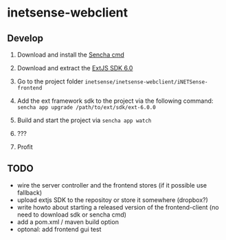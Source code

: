 # inetsense-webclient

## Develop

1. Download and install the [Sencha cmd](https://www.sencha.com/products/sencha-cmd/)

2. Download and extract the [ExtJS SDK 6.0](http://www.sencha.com/products/extjs/evaluate/)

3. Go to the project folder `inetsense/inetsense-webclient/iNETSense-frontend`
4. Add the ext framework sdk to the project via the following command:
`sencha app upgrade /path/to/ext/sdk/ext-6.0.0`

5. Build and start the project via  `sencha app watch`

6. ???

7. Profit


## TODO
- wire the server controller and the frontend stores (if it possible use fallback)
- upload extjs SDK to the repositoy or store it somewhere (dropbox?)
- write howto about starting a released version of the frontend-client (no need to download sdk or sencha cmd)
- add a pom.xml / maven build option
- optonal: add frontend gui test
